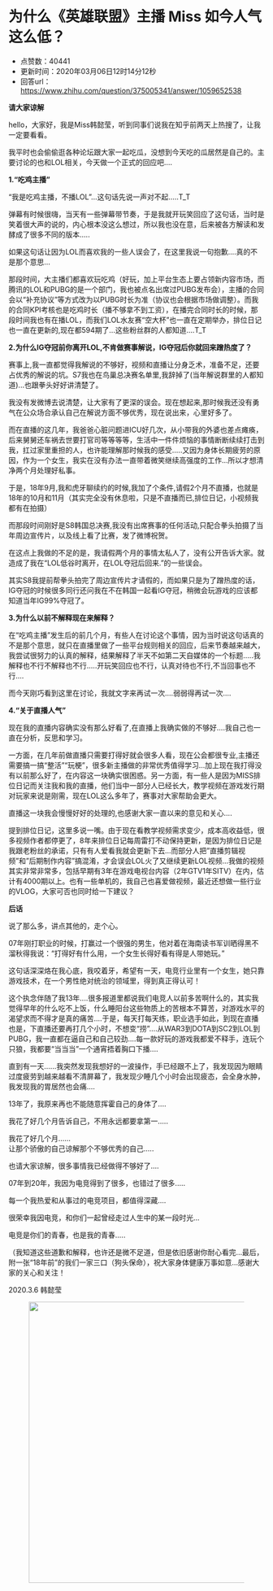 # 为什么《英雄联盟》主播 Miss 如今人气这么低？
- 点赞数：40441
- 更新时间：2020年03月06日12时14分12秒
- 回答url：https://www.zhihu.com/question/375005341/answer/1059652538
<body>
 <p data-pid="IYTCCEdk"><b> 请大家谅解</b></p>
 <p data-pid="5mfAoH6N">hello，大家好，我是Miss韩懿莹，听到同事们说我在知乎前两天上热搜了，让我一定要看看。</p>
 <p data-pid="lwbEcUvn">我平时也会偷偷逛各种论坛跟大家一起吃瓜，没想到今天吃的瓜居然是自己的。主要讨论的也和LOL相关，今天做一个正式的回应吧....</p>
 <p data-pid="Ao51cuBB"><b> 1.“吃鸡主播”</b></p>
 <p data-pid="MiC7beNd">“我是吃鸡主播，不播LOL”...这句话先说一声对不起.....T_T</p>
 <p data-pid="pTqOkg50">弹幕有时候很嗨，当天有一些弹幕带节奏，于是我就开玩笑回应了这句话，当时是笑着很大声的说的，内心根本没这么想过，所以我也没在意，后来被各方解读和发酵成了很多不同的版本.....</p>
 <p data-pid="PRqK-xjf">如果这句话让因为LOL而喜欢我的一些人误会了，在这里我说一句抱歉....真的不是那个意思...</p>
 <p data-pid="j6zEQqJv">那段时间，大主播们都喜欢玩吃鸡（好玩，加上平台生态上要占领新内容市场，而腾讯的LOL和PUBG的是一个部门，我也被点名出席过PUBG发布会），主播的合同会以“补充协议”等方式改为以PUBG时长为准（协议也会根据市场做调整）。而我的合同KPI考核也是吃鸡时长（播不够拿不到工资），在播完合同时长的时候，那段时间我也有在播LOL，而我们LOL水友赛“空大杯”也一直在定期举办，排位日记也一直在更新的,现在都594期了...这些粉丝群的人都知道....T_T</p>
 <p data-pid="ju4-nmZC"><b>2.为什么IG夺冠前你离开LOL,不肯做赛事解说，IG夺冠后你就回来蹭热度了？</b></p>
 <p data-pid="eCDWQuY7">赛事上,我一直都觉得我解说的不够好，视频和直播让分身乏术，准备不足，还要占优秀的解说的坑。S7我也在鸟巢总决赛名单里,我辞掉了(当年解说群里的人都知道)...也跟拳头好好讲清楚了。</p>
 <p data-pid="HJP2kk2y">我没有发微博去说清楚，让大家有了更深的误会。现在想起来,那时候我还没有勇气在公众场合承认自己在解说方面不够优秀，现在说出来，心里好多了。</p>
 <p data-pid="m7QFuZTq">而在直播的这几年，我爸爸心脏问题进ICU好几次，从小带我的外婆也差点瘫痪，后来舅舅还车祸去世要打官司等等等等，生活中一件件烦恼的事情断断续续打击到我，扛过家里重担的人，也许能理解那时候我的感受.....又因为身体长期疲劳的原因，作为一个女生，我实在没有办法一直带着微笑继续高强度的工作...所以才想清净两个月处理好私事。</p>
 <p data-pid="Gj4ssz9B">于是，18年9月,我和虎牙聊续约的时候,我加了个条件,请假2个月不直播，也就是18年的10月和11月（其实完全没有休息啦，只是不直播而已,排位日记，小视频我都有在拍摄）</p>
 <p data-pid="FONZbM6y">而那段时间刚好是S8韩国总决赛,我没有出席赛事的任何活动,只配合拳头拍摄了当年周边宣传片，以及线上看了比赛，发了微博祝贺。</p>
 <p data-pid="jb-yDc-d">在这点上我做的不足的是，我请假两个月的事情太私人了，没有公开告诉大家。就造成了我在“LOL低谷时离开，在LOL夺冠后回来.”的一些误会。</p>
 <p data-pid="_HUJ83E1">其实S8我提前帮拳头拍完了周边宣传片才请假的，而如果只是为了蹭热度的话，IG夺冠的时候很多同行还问我在不在韩国一起看IG夺冠，稍微会玩游戏的应该都知道当年IG99%夺冠了。</p>
 <p data-pid="QoYhVlgc"><b> 3.为什么以前不解释现在来解释？ </b></p>
 <p data-pid="Sk8aAQ-f">在“吃鸡主播”发生后的前几个月，有些人在讨论这个事情，因为当时说这句话真的不是那个意思，就只在直播里做了一些平台规则相关的回应，后来节奏越来越大，我尝试很努力的认真的解释，结果解释了半天不如第二天自媒体的一个标题.....我解释也不行不解释也不行.....开玩笑回应也不行，认真对待也不行,不当回事也不行....</p>
 <p data-pid="u4ssYbm5">而今天刚巧看到这里在讨论，我就文字来再试一次....弱弱得再试一次....</p>
 <p data-pid="grOEl2-f"><b> 4.“关于直播人气”</b></p>
 <p data-pid="rR1cgVP3">现在我的直播内容确实没有那么好看了,在直播上我确实做的不够好....我自己也一直在分析，反思和学习。</p>
 <p data-pid="-jdjIDP4">一方面，在几年前做直播只需要打得好就会很多人看，现在公会都很专业,主播还需要搞一搞“整活”“玩梗”，很多新主播做的非常优秀值得学习...加上现在我打得没有以前那么好了，在内容这一块确实很困惑。另一方面，有一些人是因为MISS排位日记而关注我和我的直播，他们当中一部分人已经长大，教学视频在游戏发行期对玩家来说是刚需，现在LOL这么多年了，赛事对大家帮助会更大。</p>
 <p data-pid="9U5q61qQ">直播这一块我会慢慢好好的处理的,也感谢大家一直以来的意见和关心....</p>
 <p data-pid="Lf1XOfJI">提到排位日记，这里多说一嘴。由于现在看教学视频需求变少，成本高收益低，很多视频作者都停更了，8年来排位日记每周雷打不动保持更新，是因为排位日记是我跟老粉丝的承诺，只有有人爱看我就会更新下去...而部分人把”直播剪辑视频”和”后期制作内容”搞混淆，才会误会LOL火了又继续更新LOL视频...我做的视频其实非常非常多，包括早期有3年在游戏电视台内容（2年GTV1年SITV）在内，估计有4000期以上。也有一些单机的，我自己也喜爱做视频，最近还想做一些行业的VLOG，大家可否也同时给一下建议？</p>
 <p data-pid="8VDaLlvJ"><b>后话</b></p>
 <p data-pid="n-5lJL1R">说了那么多，讲点其他的，走个心。</p>
 <p data-pid="_G_6TOh1">07年刚打职业的时候，打赢过一个很强的男生，他对着在海南读书军训晒得黑不溜秋得我说：“打得好有什么用，一个女生长得好看有得是人带她玩。”</p>
 <p data-pid="PfDTG7N_">这句话深深烙在我心底，我咬着牙，希望有一天，电竞行业里有一个女生，她只靠游戏技术，在一个男性绝对统治的领域里，得到真正得认可！</p>
 <p data-pid="xewp65Dg">这个执念伴随了我13年....很多报道里都说我们电竞人以前多苦啊什么的，其实我觉得早年的什么吃不上饭，什么睡阳台这些物质上的苦根本不算苦，对游戏水平的渴望求而不得才是真的痛苦....于是，每天打每天练，职业选手如此，到现在直播也是，下直播还要再打几个小时，不想变“捞”....从WAR3到DOTA到SC2到LOL到PUBG，我一直都在逼自己和自己较劲....每一款好玩的游戏我都爱不释手，连玩个只狼，我都要“当当当”一个通宵捂着胸口下播....</p>
 <p data-pid="pTEza_Um">直到有一天......我突然发现我想好的一波操作，手已经跟不上了，我发现因为眼睛过度疲劳到越来越看不清屏幕了，我发现少睡几个小时会出现疲态，会全身水肿，我发现我的胃居然也会痛....</p>
 <p data-pid="VMpT5971">13年了，我原来再也不能随意挥霍自己的身体了....</p>
 <p data-pid="VYig0Bp_">我花了好几个月告诉自己，不用永远都要拿第一.....</p>
 <p data-pid="FiMjJwyy">我花了好几个月……<br>
  让那个骄傲的自己谅解那个不够优秀的自己.....</p>
 <p data-pid="WSTO59Gk">也请大家谅解，很多事情我已经做得不够好了....</p>
 <p data-pid="pbQ8vMpa">07年到20年，我因为电竞得到了很多，也错过了很多.....</p>
 <p data-pid="HRXKBBnD">每一个我热爱和从事过的电竞项目，都值得深藏....</p>
 <p data-pid="AmtF7a8R">很荣幸我因电竞，和你们一起曾经走过人生中的某一段时光...</p>
 <p data-pid="c0Ih9wPf">电竞是你们的青春，也是我的青春.....</p>
 <p data-pid="y1IlPZnr">（我知道这些道歉和解释，也许还是微不足道，但是依旧感谢你耐心看完…最后，附一张“18年前”的我们一家三口（狗头保命），祝大家身体健康万事如意…感谢大家的关心和关注！</p>
 <p data-pid="-U7qqbU-">2020.3.6 韩懿莹</p>
 <figure data-size="normal">
  <img src="https://pic1.zhimg.com/50/v2-c45676d16bd0d73e15f2389ec5f4c5c0_720w.jpg?source=1940ef5c" data-rawwidth="553" data-rawheight="738" data-size="normal" data-original-token="v2-7896b8f72b83110a7caa9e114ce55c46" data-default-watermark-src="https://pic1.zhimg.com/50/v2-43b914ca5bc971b210a9b14173c60d2d_720w.jpg?source=1940ef5c" class="origin_image zh-lightbox-thumb" width="553" data-original="https://pic1.zhimg.com/v2-c45676d16bd0d73e15f2389ec5f4c5c0_r.jpg?source=1940ef5c">
 </figure>
 <p></p>
</body>